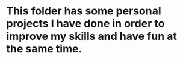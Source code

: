 # This folder has some personal projects I have done in order to improve my skills and have fun at the same time. 
